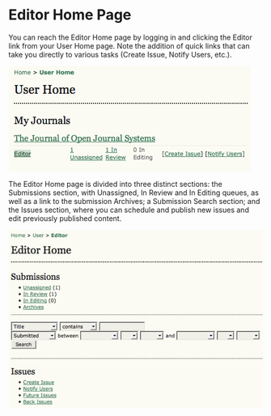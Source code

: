 # Editor Home Page

You can reach the Editor Home page by logging in and clicking the Editor link from your User Home page. Note the addition of quick links that can take you directly to various tasks (Create Issue, Notify Users, etc.).

![Link to Editor Home Page](images/chapter7/editor_1.png)  


The Editor Home page is divided into three distinct sections: the Submissions section, with Unassigned, In Review and In Editing queues, as well as a link to the submission Archives; a Submission Search section; and the Issues section, where you can schedule and publish new issues and edit previously published content.


![Editor Home Page](images/chapter7/editor_2.png) 
